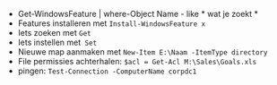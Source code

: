 

- Get-WindowsFeature | where-Object Name - like * wat je zoekt * 
- Features installeren met `Install-WindowsFeature x`
- Iets zoeken met `Get`
- Iets instellen met` Set`
- Nieuwe map aanmaken met `New-Item E:\Naam -ItemType directory`
- File permissies achterhalen: `$acl = Get-Acl M:\Sales\Goals.xls`
- pingen: `Test-Connection -ComputerName corpdc1`

